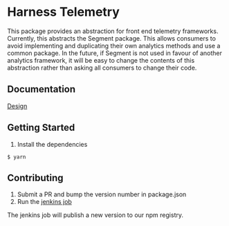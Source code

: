 # Harness Telemetry

This package provides an abstraction for front end telemetry frameworks. Currently, this abstracts the Segment package.
This allows consumers to avoid implementing and duplicating their own analytics methods and use a common package. In the future, if Segment is not used in favour of another analytics framework, it will be easy to change the contents of this abstraction rather than asking all consumers to change their code.

## Documentation

[Design](https://harness.atlassian.net/wiki/spaces/GTM/pages/1484652596/Telemetry+Framework+Frontend)

## Getting Started

1. Install the dependencies

```
$ yarn
```

## Contributing

1. Submit a PR and bump the version number in package.json
2. Run the [jenkins job](https://jenkinsk8s.harness.io/view/UI/job/telemetry-release/)

The jenkins job will publish a new version to our npm registry.
